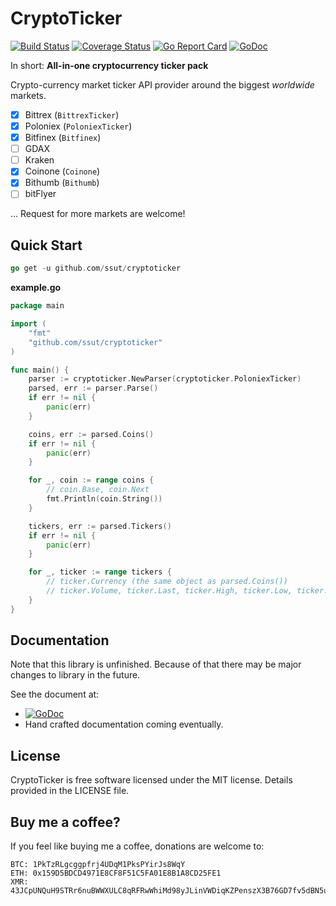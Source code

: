 # CryptoTicker

[![Build Status](https://travis-ci.org/ssut/cryptoticker.svg?branch=master)](https://travis-ci.org/ssut/cryptoticker)
[![Coverage Status](https://coveralls.io/repos/github/ssut/cryptoticker/badge.svg?branch=master)](https://coveralls.io/github/ssut/cryptoticker?branch=master)
[![Go Report Card](https://goreportcard.com/badge/github.com/ssut/cryptoticker)](https://goreportcard.com/report/github.com/ssut/cryptoticker)
[![GoDoc](https://godoc.org/github.com/ssut/cryptoticker?status.svg)](https://godoc.org/github.com/ssut/cryptoticker)


In short: **All-in-one cryptocurrency ticker pack**

Crypto-currency market ticker API provider around the biggest *worldwide* markets.

- [x] Bittrex (`BittrexTicker`)
- [x] Poloniex (`PoloniexTicker`)
- [x] Bitfinex (`Bitfinex`)
- [ ] GDAX
- [ ] Kraken
- [x] Coinone (`Coinone`)
- [x] Bithumb (`Bithumb`)
- [ ] bitFlyer

... Request for more markets are welcome!

## Quick Start

```go
go get -u github.com/ssut/cryptoticker
```

**example.go**

```go
package main

import (
	"fmt"
	"github.com/ssut/cryptoticker"
)

func main() {
	parser := cryptoticker.NewParser(cryptoticker.PoloniexTicker)
	parsed, err := parser.Parse()
	if err != nil {
		panic(err)
	}

	coins, err := parsed.Coins()
	if err != nil {
		panic(err)
	}

	for _, coin := range coins {
		// coin.Base, coin.Next
		fmt.Println(coin.String())
	}

	tickers, err := parsed.Tickers()
	if err != nil {
		panic(err)
	}

	for _, ticker := range tickers {
		// ticker.Currency (the same object as parsed.Coins())
		// ticker.Volume, ticker.Last, ticker.High, ticker.Low, ticker.First
	}
}
```

## Documentation

Note that this library is unfinished. Because of that there may be major changes to library in the future.

See the document at:

* [![GoDoc](https://godoc.org/github.com/ssut/cryptoticker?status.svg)](https://godoc.org/github.com/ssut/cryptoticker)
* Hand crafted documentation coming eventually.

## License

CryptoTicker is free software licensed under the MIT license. Details provided in the LICENSE file.

## Buy me a coffee?

If you feel like buying me a coffee, donations are welcome to:

```
BTC: 1PkTzRLgcggpfrj4UDqM1PksPYirJs8WqY
ETH: 0x159D5BDCD4971E8CF8F51C5FA01E8B1A8CD25FE1
XMR: 43JCpUNQuH9STRr6nuBWWXULC8qRFRwWhiMd98yJLinVWDiqKZPenszX3B76GD7fv5dBN5uXY78CLP3pknQh9HhyR7ohVCU
```

